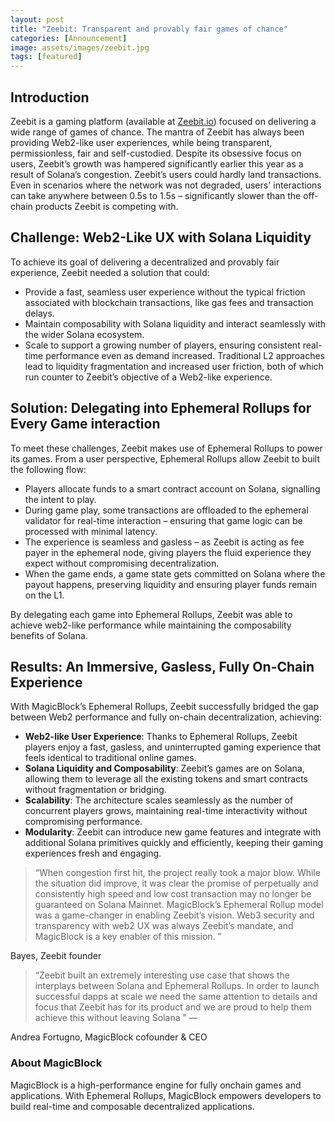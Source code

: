 ```yaml
---
layout: post
title: "Zeebit: Transparent and provably fair games of chance"
categories: [Announcement]
image: assets/images/zeebit.jpg
tags: [featured]
---
```


## Introduction

Zeebit is a gaming platform (available at [Zeebit.io](https://zeebit.io/)) focused on delivering a wide range of games of chance. The mantra of Zeebit has always been providing Web2-like user experiences, while being transparent, permissionless, fair and self-custodied. Despite its obsessive focus on users, Zeebit’s growth was hampered significantly earlier this year as a result of Solana’s congestion. Zeebit’s users could hardly land transactions. Even in scenarios where the network was not degraded, users' interactions can take anywhere between 0.5s to 1.5s – significantly slower than the off-chain products Zeebit is competing with.


## Challenge: Web2-Like UX with Solana Liquidity

To achieve its goal of delivering a decentralized and provably fair experience, Zeebit needed a solution that could:
  - Provide a fast, seamless user experience without the typical friction associated with blockchain transactions, like gas fees and transaction delays.
  - Maintain composability with Solana liquidity and interact seamlessly with the wider Solana ecosystem.
  - Scale to support a growing number of players, ensuring consistent real-time performance even as demand increased.
Traditional L2 approaches lead to liquidity fragmentation and increased user friction, both of which run counter to Zeebit’s objective of a Web2-like experience.


## Solution: Delegating into Ephemeral Rollups for Every Game interaction

To meet these challenges, Zeebit makes use of Ephemeral Rollups to power its games. From a user perspective, Ephemeral Rollups allow Zeebit to built the following flow:
- Players allocate funds to a smart contract account on Solana, signalling the intent to play.
- During  game play, some transactions are offloaded to the ephemeral validator for real-time interaction – ensuring that game logic can be processed with minimal latency.
- The experience is seamless and gasless – as Zeebit is acting as fee payer in the ephemeral node, giving players the fluid experience they expect without compromising decentralization.
- When the game ends, a game state gets committed on Solana where the payout happens, preserving liquidity and ensuring player funds remain on the L1.

By delegating each game into Ephemeral Rollups, Zeebit was able to achieve web2-like performance while maintaining the composability benefits of Solana.

## Results: An Immersive, Gasless, Fully On-Chain Experience

With MagicBlock’s Ephemeral Rollups, Zeebit successfully bridged the gap between Web2 performance and fully on-chain decentralization, achieving:

- **Web2-like User Experience**: Thanks to Ephemeral Rollups, Zeebit players enjoy a fast, gasless, and uninterrupted gaming experience that feels identical to traditional online games.
- **Solana Liquidity and Composability**: Zeebit’s games are on Solana, allowing them to leverage all the existing tokens and smart contracts without fragmentation or bridging.
- **Scalability**: The architecture scales seamlessly as the number of concurrent players grows, maintaining real-time interactivity without compromising performance.
- **Modularity**: Zeebit can introduce new game features and integrate with additional Solana primitives quickly and efficiently, keeping their gaming experiences fresh and engaging.

> “When congestion first hit, the project really took a major blow. While the situation did improve, it was clear the promise of perpetually and consistently high speed and low cost transaction may no longer be guaranteed on Solana Mainnet. MagicBlock’s Ephemeral Rollup model was a game-changer in enabling Zeebit’s vision. Web3 security and transparency with web2 UX was always Zeebit’s mandate, and MagicBlock is a key enabler of this mission. ”

Bayes, Zeebit founder

> “Zeebit built an extremely interesting use case that shows the interplays between Solana and Ephemeral Rollups. In order to launch successful dapps at scale we need the same attention to details and focus that Zeebit has for its product and we are proud to help them achieve this without leaving Solana ” —

Andrea Fortugno, MagicBlock cofounder & CEO

### About MagicBlock

MagicBlock is a high-performance engine for fully onchain games and applications. With Ephemeral Rollups, MagicBlock empowers developers to build real-time and composable decentralized applications.



